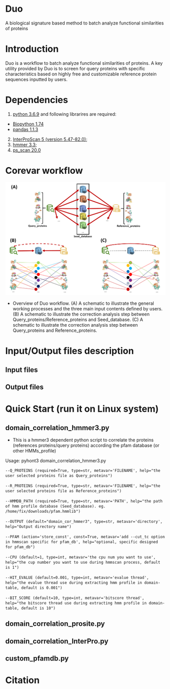 # Duo
A biological signature based method to batch analyze functional similarities of proteins
# Introduction
Duo is a workflow to batch analyze functional similarities of proteins. A key utility provided by Duo is to screen for query proteins with specific characteristics based on highly free and customizable reference protein sequences inputted by users.
# Dependencies
1. [python 3.6.9](https://www.python.org/) and following librarires are required:
* [Biopython 1.74](https://biopython.org/)
* [pandas 1.1.3](https://pandas.pydata.org/)
2. [InterProScan 5 (version 5.47-82.0)](https://www.ebi.ac.uk/interpro/download/);
3. [hmmer 3.3](http://hmmer.org/download.html);
4. [ps_scan 20.0](https://prosite.expasy.org/prosite.html)
# Corevar workflow
![](Figure_1.png?raw=true "Duo workflow")
* Overview of Duo workflow. (A) A schematic to illustrate the general working processes and the three main input contents defined by users. (B) A schematic to illustrate the correction analysis step between Query_proteins/Reference_proteins and Seed_database. (C) A schematic to illustrate the correction analysis step between Query_proteins and Reference_proteins.
# Input/Output files description

## Input files

## Output files

# Quick Start (run it on Linux system)
## domain_correlation_hmmer3.py
* This is a hmmer3 dependent python script to correlate the proteins (references proteins/query proteins) according the pfam database (or other HMMs_profile)

Usage: pyhont3 domain_correlation_hmmer3.py

    --Q_PROTEINS (required=True, type=str, metavar='FILENAME', help="the user selected proteins file as Query_proteins")
    
    --R_PROTEINS (required=True, type=str, metavar='FILENAME', help="the user selected proteins file as Reference_proteins")
   
    --HMMDB_PATH (required=True, type=str, metavar='PATH', help="the path of hmm profile database (Seed_database). eg. /home/fix/downloads/pfam.hmmlib")
    
    --OUTPUT (default="domain_cor_hmmer3", type=str, metavar='directory', help="Output directory name")
    
    --PFAM (action='store_const', const=True, metavar='add --cut_tc option in hmmscan specific for pfam_db', help="optional, specific designed for pfam_db")
    
    --CPU (default=1, type=int, metavar='the cpu num you want to use', help="the cup number you want to use during hmmscan process, default is 1")
    
    --HIT_EVALUE (default=0.001, type=int, metavar='evalue thread', help="the evalue thread use during extracting hmm profile in domain-table, default is 0.001")
    
    --BIT_SCORE (default=10, type=int, metavar='bitscore thread', help="the bitscore thread use during extracting hmm profile in domain-table, default is 10")
    


## domain_correlation_prosite.py

## domain_correlation_InterPro.py

## custom_pfamdb.py



        
# Citation

 
